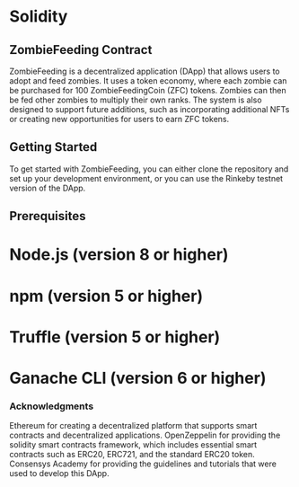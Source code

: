 # Solidity

## ZombieFeeding Contract
ZombieFeeding is a decentralized application (DApp) that allows users to adopt and feed zombies. It uses a token economy, where each zombie can be purchased for 100 ZombieFeedingCoin (ZFC) tokens. Zombies can then be fed other zombies to multiply their own ranks. The system is also designed to support future additions, such as incorporating additional NFTs or creating new opportunities for users to earn ZFC tokens.

## Getting Started
To get started with ZombieFeeding, you can either clone the repository and set up your development environment, or you can use the Rinkeby testnet version of the DApp.

## Prerequisites
# Node.js (version 8 or higher)
# npm (version 5 or higher)
# Truffle (version 5 or higher)
# Ganache CLI (version 6 or higher)



### Acknowledgments
 Ethereum for creating a decentralized platform that supports smart contracts and decentralized applications.
 OpenZeppelin for providing the solidity smart contracts framework, which includes essential smart contracts such as ERC20, ERC721, and the standard ERC20 token.
 Consensys Academy for providing the guidelines and tutorials that were used to develop this DApp.
